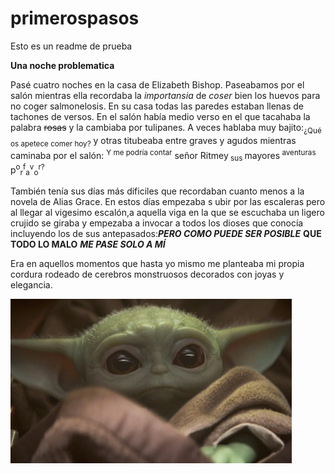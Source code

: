 # primerospasos
Esto es un readme de prueba

**Una noche problematica**

Pasé cuatro noches en la casa de Elizabeth Bishop. Paseabamos por el salón mientras ella recordaba la *importansia* de *coser* bien los huevos para no coger salmonelosis. En su casa todas las paredes estaban llenas de tachones de versos. En el salón había medio verso en el que tacahaba la palabra ~~rosas~~ y la cambiaba por tulipanes. A veces hablaba muy bajito:<sub>¿Qué os apetece comer hoy?</sub> y otras titubeaba entre graves y agudos mientras caminaba por el salón: <sup>Y me podría contar</sup> señor Ritmey<sub> sus </sub>mayores<sup> aventuras</sup> p<sup>o</sup><sub>r</sub><sup>f</sup><sub>a</sub><sup>v</sup><sub>o</sub><sup>r?</sup>

También tenía sus días más dificiles que recordaban cuanto menos a la novela de Alias Grace. En estos días empezaba s ubir por las escaleras pero al llegar al vigesimo escalón,a aquella viga en la que se escuchaba un ligero crujido se giraba y empezaba a invocar a todos los dioses que conocía incluyendo los de sus antepasados:***PERO COMO PUEDE SER POSIBLE*** __QUE TODO LO MALO__ ***ME PASE SOLO A MÍ***

Era en aquellos momentos que hasta yo mismo me planteaba mi propia cordura rodeado de cerebros monstruosos decorados con joyas y elegancia.

![Yoda](./images/yoda.jpg)
